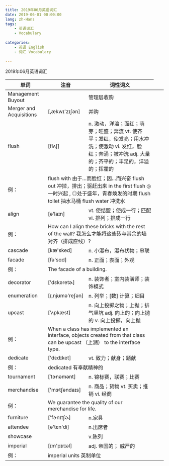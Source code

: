 ```yaml
---
title: 2019年06月英语词汇
date: 2019-06-01 00:00:00
lang: zh-Hans
tags:
    - 英语词汇
    - Vocabulary
    
categories: 
    - 英语 English
    - 词汇 Vocabulary
    
---
```

2019年06月英语词汇
<!-- more -->

| 单词 | 注音 | 词性词义 |
| ---- | ---- | ---- |
| Management Buyout | | 管理层收购 |
| Merger and Acquisitions | [,ækwɪ'zɪʃən] | 并购 |
| flush | [flʌʃ] | n. 激动，洋溢；面红；萌芽；旺盛；奔流 vt. 使齐平；发红，使发亮；用水冲洗；使激动 vi. 发红，脸红；奔涌；被冲洗 adj. 大量的；齐平的；丰足的，洋溢的；挥霍的|
| 例：</td><td  colspan="2"> flush with 由于…而脸红；因…而兴奋 flush out 冲掉，排出；驱赶出来 in the first flush ◎一时兴起 , ◎处于盛年，青春焕发的时期 flush toilet 抽水马桶 flush water 冲洗水 |
| align | [ə'laɪn] | vt. 使结盟；使成一行；匹配 vi. 排列；排成一行 |
| 例：</td><td  colspan="2"> How can I align these bricks with the rest of the wall? 我怎么才能将这些砖与其余的墙对齐（排成直线）? |
| cascade | [kæ'sked] | n. 小瀑布，瀑布状物；串联 |
| facade | [fə'sɑd] | n. 正面；表面；外观 |
| 例：</td><td  colspan="2"> The facade of a building. |
| decorator | ['dɛkəretɚ] | n. 装饰者；室内装潢师；装饰模式 |
| enumeration | [ɪ,njʊmə'reʃən] | n. 列举；[数] 计算；细目 |
| upcast | ['ʌpkæst] | n. 向上投掷之物；上抛；排气竖坑 adj. 向上的；向上抛的 v. 向上投掷，向上抛 |
| 例：</td><td  colspan="2"> When a class has implemented an interface, objects created from that class can be upcast （上溯） to the interface type. |
| dedicate | ['dɛdɪket] | vt. 致力；献身；题献 |
| 例：</td><td  colspan="2"> dedicated 有奉献精神的 |
| tournament | [ˈtɝ​nəmənt] | n. 锦标赛，联赛；比赛 |
| merchandise | ['mɝtʃəndaɪs] | n. 商品；货物 vt. 买卖；推销 vi. 经商 |
| 例：</td><td  colspan="2"> We guarantee the quality of our merchandise for life. |
| furniture | ['fɝnɪtʃɚ] | n.家具 |
| attendee | [ə'tɛn'di] | n.出席者 |
| showcase |  | v.陈列 |
| imperial | [ɪm'pɪrɪəl] | adj. 帝国的； 威严的|
| 例：</td><td  colspan="2"> imperial units 英制单位 |